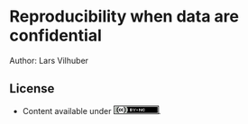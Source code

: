 # Reproducibility when data are confidential

Author: Lars Vilhuber

## License

- Content available under [![CC BY-NC 4.0](/images/cc-by-nc-80x15.png)](https://creativecommons.org/licenses/by-nc/4.0/).